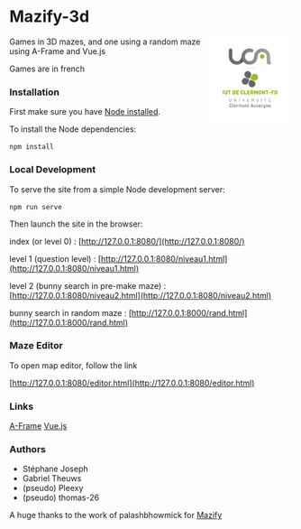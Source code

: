 # Mazify-3d

<img src="/assets/images/logo_UCA.jpg" alt="Réalisé par des étudiants de l'IUT d'aubière" align="right" width="150" height="150">

Games in 3D mazes, and one using a random maze using A-Frame and Vue.js

Games are in french

### Installation

First make sure you have [Node installed](https://nodejs.org/en/download/).

To install the Node dependencies:

    npm install

### Local Development

To serve the site from a simple Node development server:

    npm run serve

Then launch the site in the browser:

index (or level 0) : [http://127.0.0.1:8080/](http://127.0.0.1:8080/)

level 1 (question level) : [http://127.0.0.1:8080/niveau1.html](http://127.0.0.1:8080/niveau1.html)

level 2 (bunny search in pre-make maze) : [http://127.0.0.1:8080/niveau2.html](http://127.0.0.1:8080/niveau2.html)

bunny search in random maze : [http://127.0.0.1:8000/rand.html](http://127.0.0.1:8000/rand.html)

### Maze Editor

To open map editor, follow the link

[http://127.0.0.1:8080/editor.html](http://127.0.0.1:8080/editor.html)

### Links
[A-Frame](https://aframe.io/)
[Vue.js](https://vuejs.org/)

### Authors
 * Stéphane Joseph
 * Gabriel Theuws
 * (pseudo) Pleexy
 * (pseudo) thomas-26

A huge thanks to the work of palashbhowmick for [Mazify](https://github.com/palashbhowmick/mazify-3d)

